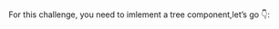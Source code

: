 <!--info-header-start-->
<!--info-header-end-->

For this challenge, you need to imlement a tree component,let’s go 👇:

<!--info-footer-start-->
<!--info-footer-end-->

